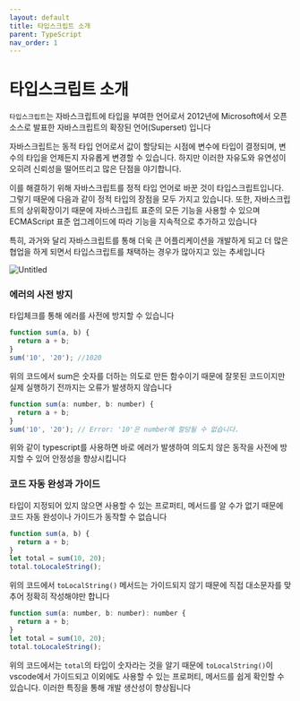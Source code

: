 ```yaml
---
layout: default
title: 타입스크립트 소개
parent: TypeScript
nav_order: 1
---
```


# 타입스크립트 소개

`타입스크립트`는 자바스크립트에 타입을 부여한 언어로서 2012년에 Microsoft에서 오픈소스로 발표한 자바스크립트의 확장된 언어(Superset) 입니다

자바스크립트는 동적 타입 언어로서 값이 할당되는 시점에 변수에 타입이 결정되며, 변수의 타입을 언제든지 자유롭게 변경할 수 있습니다. 하지만 이러한 자유도와 유연성이 오히려 신뢰성을 떨어뜨리고 많은 단점을 야기합니다.

이를 해결하기 위해 자바스크립트를 정적 타입 언어로 바꾼 것이 타입스크립트입니다. 그렇기 때문에 다음과 같이 정적 타입의 장점을 모두 가지고 있습니다. 또한, 자바스크립트의 상위확장이기 때문에 자바스크립트 표준의 모든 기능을 사용할 수 있으며 ECMAScript 표준 업그레이드에 따라 기능을 지속적으로 추가하고 있습니다

특히, 과거와 달리 자바스크립트를 통해 더욱 큰 어플리케이션을 개발하게 되고 더 많은 협업을 하게 되면서 타입스크립트를 채택하는 경우가 많아지고 있는 추세입니다

![Untitled](https://s3-us-west-2.amazonaws.com/secure.notion-static.com/cc981b4f-6a13-442f-b798-d4511b6d4e73/Untitled.png)

### 에러의 사전 방지

타입체크를 통해 에러를 사전에 방지할 수 있습니다

```jsx
function sum(a, b) {
  return a + b;
}
sum('10', '20'); //1020
```

위의 코드에서 sum은 숫자를 더하는 의도로 만든 함수이기 때문에 잘못된 코드이지만 실제 실행하기 전까지는 오류가 발생하지 않습니다

```jsx
function sum(a: number, b: number) {
  return a + b;
}
sum('10', '20'); // Error: '10'은 number에 할당될 수 없습니다.
```

위와 같이 typescript를 사용하면 바로 에러가 발생하여 의도치 않은 동작을 사전에 방지할 수 있어 안정성을 향상시킵니다

### 코드 자동 완성과 가이드

타입이 지정되어 있지 않으면 사용할 수 있는 프로퍼티, 메서드를 알 수가 없기 때문에 코드 자동 완성이나 가이드가 동작할 수 없습니다

```jsx
function sum(a, b) {
  return a + b;
}
let total = sum(10, 20);
total.toLocaleString();
```

위의 코드에서 `toLocalString()` 메서드는 가이드되지 않기 때문에 직접 대소문자를 맞추어 정확히 작성해야만 합니다

```jsx
function sum(a: number, b: number): number {
  return a + b;
}
let total = sum(10, 20);
total.toLocaleString();
```

위의 코드에서는 `total`의 타입이 숫자라는 것을 알기 때문에 `toLocalString()`이 vscode에서 가이드되고 이외에도 사용할 수 있는 프로퍼티, 메서드를 쉽게 확인할 수 있습니다. 이러한 특징을 통해 개발 생산성이 향상됩니다